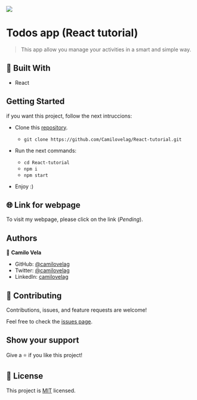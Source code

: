 ![](https://img.shields.io/badge/Microverse-blueviolet)

# Todos app (React tutorial)

> This app allow you manage your activities in a smart and simple way.


## 🧰 Built With

- React

## Getting Started

if you want this project, follow the next intruccions:

 - Clone this [repository](https://github.com/Camilovelag/React-tutorial.git).
    - `git clone https://github.com/Camilovelag/React-tutorial.git`

 - Run the next commands:
    - `cd React-tutorial`
    - `npm i`
    - `npm start`

 - Enjoy :)

## 🌐 Link for webpage

To visit my webpage, please click on the link (_Pending_).

## Authors

👤 **Camilo Vela**

- GitHub: [@camilovelag](https://github.com/camilovelag)
- Twitter: [@camilovelag](https://twitter.com/camilovelag)
- LinkedIn: [camilovelag](https://linkedin.com/in/camilovelag)


## 🤝 Contributing

Contributions, issues, and feature requests are welcome!

Feel free to check the [issues page](../../issues/).

## Show your support

Give a ⭐️ if you like this project!

## 📝 License

This project is [MIT](./MIT.md) licensed.
